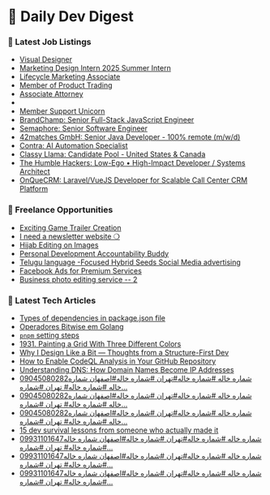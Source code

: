 # 📢 Daily Dev Digest

### 💼 Latest Job Listings
- [Visual Designer](https://remoteOK.com/remote-jobs/remote-visual-designer-pip-labs-1093190)
- [Marketing Design Intern 2025 Summer Intern](https://remoteOK.com/remote-jobs/remote-marketing-design-intern-2025-summer-intern-symmetry-systems-1093189)
- [Lifecycle Marketing Associate](https://remoteOK.com/remote-jobs/remote-lifecycle-marketing-associate-blueland-1093188)
- [Member of Product Trading](https://remoteOK.com/remote-jobs/remote-member-of-product-trading-anchorage-digital-1093187)
- [Associate Attorney](https://remoteOK.com/remote-jobs/remote-associate-attorney-enablecomp-1093185)
- [](https://remoteOK.com/remote-jobs/remote-1093182)
- [Member Support Unicorn](https://remoteOK.com/remote-jobs/remote-member-support-unicorn-interaction-design-foundation-1093181)
- [BrandChamp: Senior Full-Stack JavaScript Engineer](https://weworkremotely.com/remote-jobs/brandchamp-senior-full-stack-javascript-engineer)
- [Semaphore: Senior Software Engineer](https://weworkremotely.com/remote-jobs/semaphore-senior-software-engineer-6)
- [42matches GmbH: Senior Java Developer - 100% remote (m/w/d)](https://weworkremotely.com/remote-jobs/42matches-gmbh-senior-java-developer-100-remote-m-w-d)
- [Contra: AI Automation Specialist](https://weworkremotely.com/remote-jobs/contra-ai-automation-specialist)
- [Classy Llama: Candidate Pool - United States & Canada](https://weworkremotely.com/remote-jobs/classy-llama-candidate-pool-united-states-canada)
- [The Humble Hackers: Low-Ego • High-Impact Developer / Systems Architect](https://weworkremotely.com/remote-jobs/the-humble-hackers-low-ego-high-impact-developer-systems-architect)
- [OnQueCRM: Laravel/VueJS Developer for Scalable Call Center CRM Platform](https://weworkremotely.com/remote-jobs/onquecrm-laravel-vuejs-developer-for-scalable-call-center-crm-platform)

### 🎯 Freelance Opportunities
- [Exciting Game Trailer Creation](https://www.freelancer.com/projects/animation/Exciting-Game-Trailer-Creation.html)
- [I need a newsletter website ❍](https://www.freelancer.com/projects/postgresql/need-newsletter-website-39419670.html)
- [Hijab Editing on Images](https://www.freelancer.com/projects/adobe-lightroom/Hijab-Editing-Images.html)
- [Personal Development Accountability Buddy](https://www.freelancer.com/projects/virtual-assistant/Personal-Development-Accountability-39418359.html)
- [Telugu language -Focused Hybrid Seeds Social Media advertising](https://www.freelancer.com/projects/social-media-marketing/Telugu-Focused-Hybrid-Seeds-Social.html)
- [Facebook Ads for Premium Services](https://www.freelancer.com/projects/advertising/Facebook-Ads-for-Premium-Services.html)
- [Business photo editing service -- 2](https://www.freelancer.com/projects/photoshop/Business-photo-editing-service.html)

### 📝 Latest Tech Articles
- [Types of dependencies in package.json file](https://dev.to/hemantgovekar/types-of-dependencies-in-packagejson-file-1i1j)
- [Operadores Bitwise em Golang](https://dev.to/cristian_tebaldi/operadores-bitwise-em-golang-1144)
- [`pnpm` setting steps](https://dev.to/shelner/pnpm-setting-steps-3d84)
- [1931. Painting a Grid With Three Different Colors](https://dev.to/mdarifulhaque/1931-painting-a-grid-with-three-different-colors-1mk8)
- [Why I Design Like a Bit — Thoughts from a Structure-First Dev](https://dev.to/neopotato/why-i-design-like-a-bit-thoughts-from-a-structure-first-dev-na9)
- [How to Enable CodeQL Analysis in Your GitHub Repository](https://dev.to/nivicius/how-to-enable-codeql-analysis-in-your-github-repository-5ad3)
- [Understanding DNS: How Domain Names Become IP Addresses](https://dev.to/daud99/understanding-dns-how-domain-names-become-ip-addresses-2b9h)
- [09045080282شماره خاله #شماره خاله#تهران #شماره خاله#اصفهان
شماره خاله #شماره خاله# تهران #شماره…](https://medium.com/@7djjdjekekejnwjwn/09045080282%D8%B4%D9%85%D8%A7%D8%B1%D9%87-%D8%AE%D8%A7%D9%84%D9%87-%D8%B4%D9%85%D8%A7%D8%B1%D9%87-%D8%AE%D8%A7%D9%84%D9%87-%D8%AA%D9%87%D8%B1%D8%A7%D9%86-%D8%B4%D9%85%D8%A7%D8%B1%D9%87-%D8%AE%D8%A7%D9%84%D9%87-%D8%A7%D8%B5%D9%81%D9%87%D8%A7%D9%86-%D8%B4%D9%85%D8%A7%D8%B1%D9%87-%D8%AE%D8%A7%D9%84%D9%87-%D8%B4%D9%85%D8%A7%D8%B1%D9%87-%D8%AE%D8%A7%D9%84%D9%87-%D8%AA%D9%87%D8%B1%D8%A7%D9%86-%D8%B4%D9%85%D8%A7%D8%B1%D9%87-7630a3926681?source=rss------programming-5)
- [09045080282شماره خاله #شماره خاله#تهران #شماره خاله#اصفهان
شماره خاله #شماره خاله# تهران #شماره…](https://medium.com/@7djjdjekekejnwjwn/09045080282%D8%B4%D9%85%D8%A7%D8%B1%D9%87-%D8%AE%D8%A7%D9%84%D9%87-%D8%B4%D9%85%D8%A7%D8%B1%D9%87-%D8%AE%D8%A7%D9%84%D9%87-%D8%AA%D9%87%D8%B1%D8%A7%D9%86-%D8%B4%D9%85%D8%A7%D8%B1%D9%87-%D8%AE%D8%A7%D9%84%D9%87-%D8%A7%D8%B5%D9%81%D9%87%D8%A7%D9%86-%D8%B4%D9%85%D8%A7%D8%B1%D9%87-%D8%AE%D8%A7%D9%84%D9%87-%D8%B4%D9%85%D8%A7%D8%B1%D9%87-%D8%AE%D8%A7%D9%84%D9%87-%D8%AA%D9%87%D8%B1%D8%A7%D9%86-%D8%B4%D9%85%D8%A7%D8%B1%D9%87-225f28f62a1a?source=rss------programming-5)
- [09045080282شماره خاله #شماره خاله#تهران #شماره خاله#اصفهان
شماره خاله #شماره خاله# تهران #شماره…](https://medium.com/@7djjdjekekejnwjwn/09045080282%D8%B4%D9%85%D8%A7%D8%B1%D9%87-%D8%AE%D8%A7%D9%84%D9%87-%D8%B4%D9%85%D8%A7%D8%B1%D9%87-%D8%AE%D8%A7%D9%84%D9%87-%D8%AA%D9%87%D8%B1%D8%A7%D9%86-%D8%B4%D9%85%D8%A7%D8%B1%D9%87-%D8%AE%D8%A7%D9%84%D9%87-%D8%A7%D8%B5%D9%81%D9%87%D8%A7%D9%86-%D8%B4%D9%85%D8%A7%D8%B1%D9%87-%D8%AE%D8%A7%D9%84%D9%87-%D8%B4%D9%85%D8%A7%D8%B1%D9%87-%D8%AE%D8%A7%D9%84%D9%87-%D8%AA%D9%87%D8%B1%D8%A7%D9%86-%D8%B4%D9%85%D8%A7%D8%B1%D9%87-56c94713ae36?source=rss------programming-5)
- [15 dev survival lessons from someone who actually made it](https://medium.com/@devlink/15-dev-survival-lessons-from-someone-who-actually-made-it-92aa33c4a6a5?source=rss------programming-5)
- [09931101647شماره خاله #شماره خاله#تهران #شماره خاله#اصفهان
شماره خاله #شماره خاله# تهران #شماره…](https://medium.com/@mojganmohmadei01/09931101647%D8%B4%D9%85%D8%A7%D8%B1%D9%87-%D8%AE%D8%A7%D9%84%D9%87-%D8%B4%D9%85%D8%A7%D8%B1%D9%87-%D8%AE%D8%A7%D9%84%D9%87-%D8%AA%D9%87%D8%B1%D8%A7%D9%86-%D8%B4%D9%85%D8%A7%D8%B1%D9%87-%D8%AE%D8%A7%D9%84%D9%87-%D8%A7%D8%B5%D9%81%D9%87%D8%A7%D9%86-%D8%B4%D9%85%D8%A7%D8%B1%D9%87-%D8%AE%D8%A7%D9%84%D9%87-%D8%B4%D9%85%D8%A7%D8%B1%D9%87-%D8%AE%D8%A7%D9%84%D9%87-%D8%AA%D9%87%D8%B1%D8%A7%D9%86-%D8%B4%D9%85%D8%A7%D8%B1%D9%87-3f0c1ca5ed8b?source=rss------programming-5)
- [09931101647شماره خاله #شماره خاله#تهران #شماره خاله#اصفهان
شماره خاله #شماره خاله# تهران #شماره…](https://medium.com/@mojganmohmadei01/09931101647%D8%B4%D9%85%D8%A7%D8%B1%D9%87-%D8%AE%D8%A7%D9%84%D9%87-%D8%B4%D9%85%D8%A7%D8%B1%D9%87-%D8%AE%D8%A7%D9%84%D9%87-%D8%AA%D9%87%D8%B1%D8%A7%D9%86-%D8%B4%D9%85%D8%A7%D8%B1%D9%87-%D8%AE%D8%A7%D9%84%D9%87-%D8%A7%D8%B5%D9%81%D9%87%D8%A7%D9%86-%D8%B4%D9%85%D8%A7%D8%B1%D9%87-%D8%AE%D8%A7%D9%84%D9%87-%D8%B4%D9%85%D8%A7%D8%B1%D9%87-%D8%AE%D8%A7%D9%84%D9%87-%D8%AA%D9%87%D8%B1%D8%A7%D9%86-%D8%B4%D9%85%D8%A7%D8%B1%D9%87-f90c8a8193e8?source=rss------programming-5)
- [09931101647شماره خاله #شماره خاله#تهران #شماره خاله#اصفهان
شماره خاله #شماره خاله# تهران #شماره…](https://medium.com/@mojganmohmadei01/09931101647%D8%B4%D9%85%D8%A7%D8%B1%D9%87-%D8%AE%D8%A7%D9%84%D9%87-%D8%B4%D9%85%D8%A7%D8%B1%D9%87-%D8%AE%D8%A7%D9%84%D9%87-%D8%AA%D9%87%D8%B1%D8%A7%D9%86-%D8%B4%D9%85%D8%A7%D8%B1%D9%87-%D8%AE%D8%A7%D9%84%D9%87-%D8%A7%D8%B5%D9%81%D9%87%D8%A7%D9%86-%D8%B4%D9%85%D8%A7%D8%B1%D9%87-%D8%AE%D8%A7%D9%84%D9%87-%D8%B4%D9%85%D8%A7%D8%B1%D9%87-%D8%AE%D8%A7%D9%84%D9%87-%D8%AA%D9%87%D8%B1%D8%A7%D9%86-%D8%B4%D9%85%D8%A7%D8%B1%D9%87-7d4bdeae5ddd?source=rss------programming-5)
